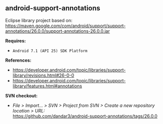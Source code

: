 ## android-support-annotations

Eclipse library project based on:<br/>
https://maven.google.com/com/android/support/support-annotations/26.0.0/support-annotations-26.0.0.jar

**Requires:**
- `Android 7.1 (API 25) SDK Platform`

**References:**
- https://developer.android.com/topic/libraries/support-library/revisions.html#26-0-0
- https://developer.android.com/topic/libraries/support-library/features.html#annotations

**SVN checkout:**
- _File > Import... > SVN > Project from SVN > Create a new repository location > URL:_<br/>
  https://github.com/dandar3/android-support-annotations/tags/26.0.0
